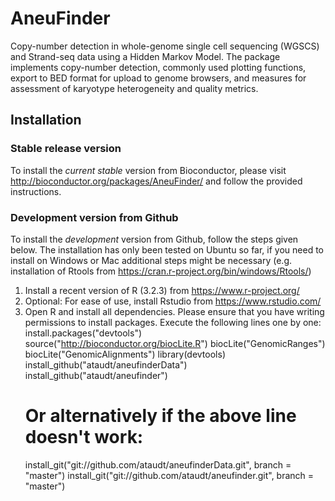 AneuFinder
==========

Copy-number detection in whole-genome single cell sequencing (WGSCS) and Strand-seq data using a Hidden Markov Model. The package implements copy-number detection, commonly used plotting functions, export to BED format for upload to genome browsers, and measures for assessment of karyotype heterogeneity and quality metrics.

Installation
------------

### Stable release version
To install the *current stable* version from Bioconductor, please visit http://bioconductor.org/packages/AneuFinder/ and follow the provided instructions.

### Development version from Github
To install the *development* version from Github, follow the steps given below. The installation has only been tested on Ubuntu so far, if you need to install on Windows or Mac additional steps might be necessary (e.g. installation of Rtools from https://cran.r-project.org/bin/windows/Rtools/)

1. Install a recent version of R (3.2.3) from https://www.r-project.org/
2. Optional: For ease of use, install Rstudio from https://www.rstudio.com/
3. Open R and install all dependencies. Please ensure that you have writing permissions to install packages. Execute the following lines one by one:
   install.packages("devtools")
	 source("http://bioconductor.org/biocLite.R")
	 biocLite("GenomicRanges")
	 biocLite("GenomicAlignments")
	 library(devtools)
	 install_github("ataudt/aneufinderData")
	 install_github("ataudt/aneufinder")
	 # Or alternatively if the above line doesn't work:
	 install_git("git://github.com/ataudt/aneufinderData.git", branch = "master")
	 install_git("git://github.com/ataudt/aneufinder.git", branch = "master")

